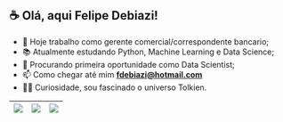 ## :coffee: Olá, aqui <strong>Felipe Debiazi!</strong>
- 🔭 Hoje trabalho como gerente comercial/correspondente bancario;
- 📚 Atualmente estudando Python, Machine Learning e Data Science;  
- 🔎 Procurando primeira oportunidade como Data Scientist;
- 📫 Como chegar até mim **fdebiazi@hotmail.com**
- 🧙‍♂️ Curiosidade, sou fascinado o universo Tolkien. 

| ![](http://github-profile-summary-cards.vercel.app/api/cards/stats?username=felipedebiazi&theme=nord_dark) | ![](http://github-profile-summary-cards.vercel.app/api/cards/repos-per-language?username=felipedebiazi&hide=Html&theme=nord_dark) | ![](http://github-profile-summary-cards.vercel.app/api/cards/most-commit-language?username=felipedebiazi&theme=nord_dark) |
| :-: | :-: | :-: |





<!--
**felipedebiazi/felipedebiazi** is a ✨ _special_ ✨ repository because its `README.md` (this file) appears on your GitHub profile.

Here are some ideas to get you started:

- 🔭 I’m currently working on ...
- 🌱 I’m currently learning ...
- 👯 I’m looking to collaborate on ...
- 🤔 I’m looking for help with ...
- 💬 Ask me about ...
- 📫 How to reach me: ...
- 😄 Pronouns: ...
- ⚡ Fun fact: ...

<div align="center">
<a href="https://github.com/felipedebiazi">
  <img height="180em" src="https://github-readme-stats.vercel.app/api?username=felipedebiazi&show_icons=true&theme=tokyonight&include_all_commits=true&count_private=true"/>
 <img height="180em" src="https://github-readme-stats.vercel.app/api/top-langs/?username=felipedebiazi&layout=compact&langs_count=7&theme=tokyonight"/>
</div>



### 🚀 Minhas Skills:
<div style="display: inline_block">
<img align="center" alt="Python" height="48" width="48" src=https://icongr.am/devicon/python-original.svg?size=100&color=currentColor>
<img align="center" alt="PowerBI" height="48" width="48" src="https://icongr.am/devicon/css3-original.svg?size=100&color=f5c211">
<img align="center" alt="javascript" height="48" width="48" src="https://icongr.am/devicon/javascript-original.svg?size=100&color=f5c211">
</div>

### Contatos:
<div style="display: inline_block">
<img src="https://img.shields.io/badge/Gmail-D14836?style=for-the-badge&logo=gmail&logoColor=white" />
<img src="https://img.shields.io/badge/LinkedIn-0077B5?style=for-the-badge&logo=linkedin&logoColor=white" />
<img src="https://img.shields.io/badge/Twitter-1DA1F2?style=for-the-badge&logo=twitter&logoColor=white" />
<img src="https://img.shields.io/badge/WhatsApp-25D366?style=for-the-badge&logo=whatsapp&logoColor=white" />  
</div>

| ![](http://github-profile-summary-cards.vercel.app/api/cards/profile-details?username=felipedebiazi&theme=nord_dark) | ![](https://github-readme-streak-stats.herokuapp.com/?user=felipedebiazir&hide_border=true&date_format=M%20j%5B%2C%20Y%5D&background=2D3742&stroke=2D3742&ring=6bbbca&fire=6bbbca&currStreakNum=fff&sideNums=6bbbca&currStreakLabel=6bbbca&sideLabels=fff&dates=fff) |
| :-: | :-: | 


##

![TOP Linguagens](https://github-readme-stats.vercel.app/api/top-langs/?username=felipedebiazi&layout=compact&theme=dracula)   


-->
